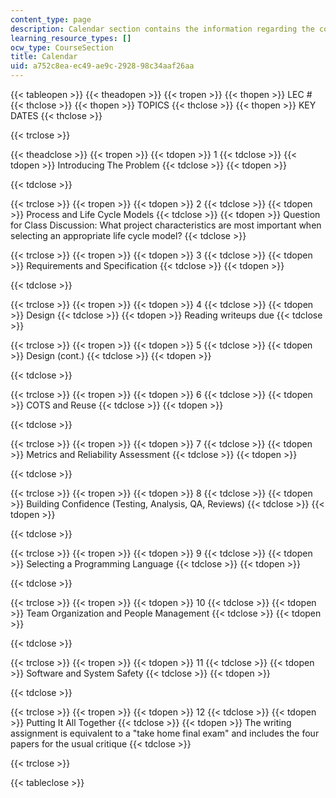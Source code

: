 ```yaml
---
content_type: page
description: Calendar section contains the information regarding the course schedule.
learning_resource_types: []
ocw_type: CourseSection
title: Calendar
uid: a752c8ea-ec49-ae9c-2928-98c34aaf26aa
---
```


{{< tableopen >}}
{{< theadopen >}}
{{< tropen >}}
{{< thopen >}}
LEC #
{{< thclose >}}
{{< thopen >}}
TOPICS
{{< thclose >}}
{{< thopen >}}
KEY DATES
{{< thclose >}}

{{< trclose >}}

{{< theadclose >}}
{{< tropen >}}
{{< tdopen >}}
1
{{< tdclose >}}
{{< tdopen >}}
Introducing The Problem
{{< tdclose >}}
{{< tdopen >}}

{{< tdclose >}}

{{< trclose >}}
{{< tropen >}}
{{< tdopen >}}
2
{{< tdclose >}}
{{< tdopen >}}
Process and Life Cycle Models
{{< tdclose >}}
{{< tdopen >}}
Question for Class Discussion: What project characteristics are most important when selecting an appropriate life cycle model?
{{< tdclose >}}

{{< trclose >}}
{{< tropen >}}
{{< tdopen >}}
3
{{< tdclose >}}
{{< tdopen >}}
Requirements and Specification
{{< tdclose >}}
{{< tdopen >}}

{{< tdclose >}}

{{< trclose >}}
{{< tropen >}}
{{< tdopen >}}
4
{{< tdclose >}}
{{< tdopen >}}
Design
{{< tdclose >}}
{{< tdopen >}}
Reading writeups due
{{< tdclose >}}

{{< trclose >}}
{{< tropen >}}
{{< tdopen >}}
5
{{< tdclose >}}
{{< tdopen >}}
Design (cont.)
{{< tdclose >}}
{{< tdopen >}}

{{< tdclose >}}

{{< trclose >}}
{{< tropen >}}
{{< tdopen >}}
6
{{< tdclose >}}
{{< tdopen >}}
COTS and Reuse
{{< tdclose >}}
{{< tdopen >}}

{{< tdclose >}}

{{< trclose >}}
{{< tropen >}}
{{< tdopen >}}
7
{{< tdclose >}}
{{< tdopen >}}
Metrics and Reliability Assessment
{{< tdclose >}}
{{< tdopen >}}

{{< tdclose >}}

{{< trclose >}}
{{< tropen >}}
{{< tdopen >}}
8
{{< tdclose >}}
{{< tdopen >}}
Building Confidence (Testing, Analysis, QA, Reviews)
{{< tdclose >}}
{{< tdopen >}}

{{< tdclose >}}

{{< trclose >}}
{{< tropen >}}
{{< tdopen >}}
9
{{< tdclose >}}
{{< tdopen >}}
Selecting a Programming Language
{{< tdclose >}}
{{< tdopen >}}

{{< tdclose >}}

{{< trclose >}}
{{< tropen >}}
{{< tdopen >}}
10
{{< tdclose >}}
{{< tdopen >}}
Team Organization and People Management
{{< tdclose >}}
{{< tdopen >}}

{{< tdclose >}}

{{< trclose >}}
{{< tropen >}}
{{< tdopen >}}
11
{{< tdclose >}}
{{< tdopen >}}
Software and System Safety
{{< tdclose >}}
{{< tdopen >}}

{{< tdclose >}}

{{< trclose >}}
{{< tropen >}}
{{< tdopen >}}
12
{{< tdclose >}}
{{< tdopen >}}
Putting It All Together
{{< tdclose >}}
{{< tdopen >}}
The writing assignment is equivalent to a "take home final exam" and includes the four papers for the usual critique
{{< tdclose >}}

{{< trclose >}}

{{< tableclose >}}